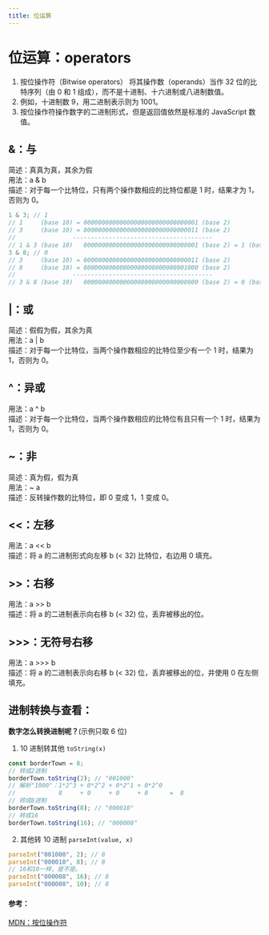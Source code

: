 ```yaml
---
title: 位运算
---
```


# 位运算：operators

1. 按位操作符（Bitwise operators） 将其操作数（operands）当作 32 位的比特序列（由 0 和 1 组成），而不是十进制、十六进制或八进制数值。
2. 例如，十进制数 9，用二进制表示则为 1001。
3. 按位操作符操作数字的二进制形式，但是返回值依然是标准的 JavaScript 数值。

## &：与

简述：真真为真，其余为假  
用法：a & b  
描述：对于每一个比特位，只有两个操作数相应的比特位都是 1 时，结果才为 1，否则为 0。

```js {5,10}
1 & 3; // 1
// 1     (base 10) = 00000000000000000000000000000001 (base 2)
// 3     (base 10) = 00000000000000000000000000000011 (base 2)
//                ---------------------------------------
// 1 & 3 (base 10)   00000000000000000000000000000001 (base 2) = 1 (base 10)
3 & 8; // 0
// 3     (base 10) = 00000000000000000000000000000011 (base 2)
// 8     (base 10) = 00000000000000000000000000001000 (base 2)
//                ---------------------------------------
// 3 & 8 (base 10)   00000000000000000000000000000000 (base 2) = 0 (base 10)
```

## |：或

简述：假假为假，其余为真  
用法：a | b  
描述：对于每一个比特位，当两个操作数相应的比特位至少有一个 1 时，结果为 1，否则为 0。

## ^：异或

用法：a ^ b  
描述：对于每一个比特位，当两个操作数相应的比特位有且只有一个 1 时，结果为 1，否则为 0。

## ~：非

简述：真为假，假为真  
用法：~ a  
描述：反转操作数的比特位，即 0 变成 1，1 变成 0。

## <<：左移

用法：a << b  
描述：将 a 的二进制形式向左移 b (< 32) 比特位，右边用 0 填充。

## >>：右移

用法：a >> b  
描述：将 a 的二进制表示向右移 b (< 32) 位，丢弃被移出的位。

## >>>：无符号右移

用法：a >>> b  
描述：将 a 的二进制表示向右移 b (< 32) 位，丢弃被移出的位，并使用 0 在左侧填充。

## 进制转换与查看：

**数字怎么转换进制呢？**(示例只取 6 位)

1. 10 进制转其他 `toString(x)`

```js {5}
const borderTown = 8;
// 转成2进制
borderTown.toString(2); // "001000"
// 解析"1000"：1*2^3 + 0*2^2 + 0*2^1 + 0*2^0
//            8     + 0     + 0     + 0      =  8
// 转成8进制
borderTown.toString(8); // "000010"
// 转成16
borderTown.toString(16); // "000008"
```

2. 其他转 10 进制 `parseInt(value, x)`

```js
parseInt("001000", 2); // 8
parseInt("000010", 8); // 8
// 16和10一样，是不是。
parseInt("000008", 16); // 8
parseInt("000008", 10); // 8
```

#### 参考：

[MDN：按位操作符](https://developer.mozilla.org/zh-CN/docs/conflicting/Web/JavaScript/Reference/Operators_7c8eb9475d97a4a734c5991857698560#left_shift)
